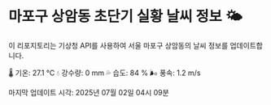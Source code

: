 
# 마포구 상암동 초단기 실황 날씨 정보 🌤️

이 리포지토리는 기상청 API를 사용하여 서울 마포구 상암동의 날씨 정보를 업데이트합니다. 

🌡️ 기온: 27.1 ℃
💧 강수량: 0 mm
💦 습도: 84 %
🌬️ 풍속: 1.2 m/s

마지막 업데이트 시각: 2025년 07월 02일 04시 09분    
